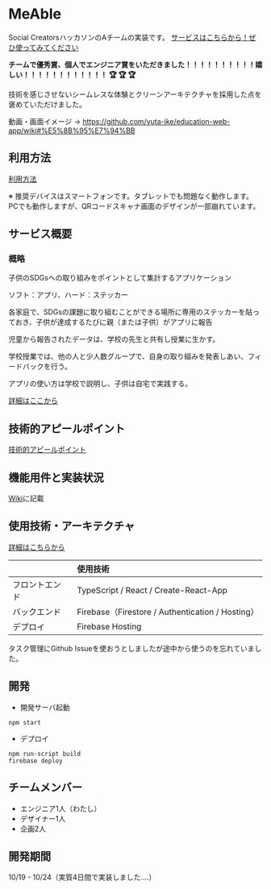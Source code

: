 # MeAble
Social CreatorsハッカソンのAチームの実装です。
[サービスはこちらから！ぜひ使ってみてください](https://social-creators-kyoto.web.app/)

**チームで優秀賞、個人でエンジニア賞をいただきました！！！！！！！！！！嬉しい！！！！！！！！！！！！ 🏆 🏆 🏆**

技術を感じさせないシームレスな体験とクリーンアーキテクチャを採用した点を褒めていただけました。

動画・画面イメージ → https://github.com/yuta-ike/education-web-app/wiki#%E5%8B%95%E7%94%BB

## 利用方法
[利用方法](https://github.com/yuta-ike/education-web-app/wiki/%E5%88%A9%E7%94%A8%E6%96%B9%E6%B3%95)

※ 推奨デバイスはスマートフォンです。タブレットでも問題なく動作します。PCでも動作しますが、QRコードスキャナ画面のデザインが一部崩れています。


## サービス概要
### 概略
子供のSDGsへの取り組みをポイントとして集計するアプリケーション

ソフト：アプリ、ハード：ステッカー

各家庭で、SDGsの課題に取り組むことができる場所に専用のステッカーを貼っておき、子供が達成するたびに親（または子供）がアプリに報告

児童から報告されたデータは、学校の先生と共有し授業に生かす。

学校授業では、他の人と少人数グループで、自身の取り組みを発表しあい、フィードバックを行う。

アプリの使い方は学校で説明し、子供は自宅で実践する。

[詳細はここから](https://github.com/yuta-ike/education-web-app/wiki/%E3%82%B5%E3%83%BC%E3%83%93%E3%82%B9%E6%A6%82%E8%A6%81)

## 技術的アピールポイント
[技術的アピールポイント](https://github.com/yuta-ike/education-web-app/wiki/%E6%8A%80%E8%A1%93%E7%9A%84%E3%81%AA%E3%82%A2%E3%83%94%E3%83%BC%E3%83%AB%E3%83%9D%E3%82%A4%E3%83%B3%E3%83%88)


## 機能用件と実装状況
[Wiki](https://github.com/yuta-ike/education-web-app/wiki/%E6%A9%9F%E8%83%BD%E7%94%A8%E4%BB%B6%E3%81%A8%E5%AE%9F%E8%A3%85%E7%8A%B6%E6%B3%81)に記載

## 使用技術・アーキテクチャ
[詳細はこちらから](https://github.com/yuta-ike/education-web-app/wiki/%E4%BD%BF%E7%94%A8%E6%8A%80%E8%A1%93%E3%81%A8%E3%82%A2%E3%83%BC%E3%82%AD%E3%83%86%E3%82%AF%E3%83%81%E3%83%A3)

||使用技術|
|:----|:----|
|フロントエンド|TypeScript / React / Create-React-App|
|バックエンド|Firebase（Firestore / Authentication / Hosting）|
|デプロイ|Firebase Hosting|

タスク管理にGithub Issueを使おうとしましたが途中から使うのを忘れていました。

## 開発
- 開発サーバ起動
```
npm start
```

- デプロイ 
```
npm run-script build
firebase deploy
```

## チームメンバー
* エンジニア1人（わたし）
* デザイナー1人
* 企画2人

## 開発期間
  10/19 - 10/24（実質4日間で実装しました....）
  
